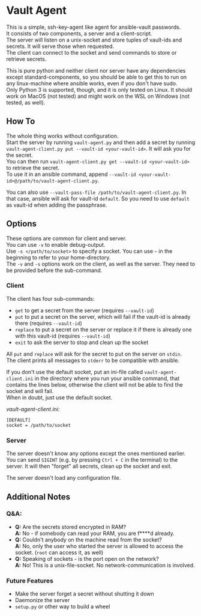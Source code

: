 Vault Agent
===========

This is a simple, ssh-key-agent like agent for ansible-vault passwords.  
It consists of two components, a server and a client-script.  
The server will listen on a unix-socket and store tuples of vault-ids and secrets. It will serve those when requested.  
The client can connect to the socket and send commands to store or retrieve secrets.

This is pure python and neither client nor server have any dependencies except standard-components, so you should be 
able to get this to run on any linux-machine where ansible works, even if you don't have sudo.  
Only Python 3 is supported, though, and it is only tested on Linux. It should work on MacOS (not tested) and might work 
on the WSL on Windows (not tested, as well).

How To
------

The whole thing works without configuration.  
Start the server by running `vault-agent.py` and then add a secret by running 
`vault-agent-client.py put --vault-id <your-vault-id>`. It will ask you for the secret.  
You can then run `vault-agent-client.py get --vault-id <your-vault-id>` to retrieve the secret.  
To use it in an ansible command, append `--vault-id <your-vault-id>@/path/to/vault-agent-client.py`.

You can also use `--vault-pass-file /path/to/vault-agent-client.py`. In that case, ansible will ask for vault-id 
`default`. So you need to use `default` as vault-id when adding the passphrase.

Options
-------

These options are common for client and server.  
You can use `-v` to enable debug-output.  
Use `-s </path/to/socket>` to specify a socket. You can use `~` in the beginning to refer to your home-directory.    
The `-v` and `-s` options work on the client, as well as the server. They need to be provided before the sub-command.

### Client

The client has four sub-commands:

 - `get` to get a secret from the server (requires `--vault-id`)
 - `put` to put a secret on the server, which will fail if the vault-id is already there (requires `--vault-id`)
 - `replace` to put a secret on the server or replace it if there is already one with this vault-id (requires `--vault-id`)
 - `exit` to ask the server to stop and clean up the socket

All `put` and `replace` will ask for the secret to put on the server on `stdin`.  
The client prints all messages to `stderr` to be compatible with ansible.

If you don't use the default socket, put an ini-file called `vault-agent-client.ini` in the directory where you run your
ansible command, that contains the lines below, otherwise the client will not be able to find the socket and will fail.  
When in doubt, just use the default socket.

_vault-agent-client.ini:_
```text
[DEFAULT]
socket = /path/to/socket
```

### Server

The server doesn't know any options except the ones mentioned earlier. You can send `SIGINT` 
(e.g. by pressing `Ctrl + C` in the terminal) to the server. It will then "forget" all secrets, clean up the socket and 
exit.

The server doesn't load any configuration file.

Additional Notes
----------------

### Q&A:

 - **Q:** Are the secrets stored encrypted in RAM?  
   **A:** No - if somebody can read your RAM, you are f****d already.
 - **Q:** Couldn't anybody on the machine read from the socket?  
   **A:** No, only the user who started the server is allowed to access the socket. (`root` can access it, as well)
 - **Q:** Speaking of sockets - is the port open on the network?  
   **A:** No! This is a unix-file-socket. No network-communication is involved.

### Future Features

 - Make the server forget a secret without shutting it down
 - Daemonize the server
 - `setup.py` or other way to build a wheel
